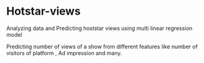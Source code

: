 # Hotstar-views
Analyzing data and  Predicting hoststar views using multi linear regression model


Predicting number of views of a show from different features like number of visitors of platform , Ad impression and many.
